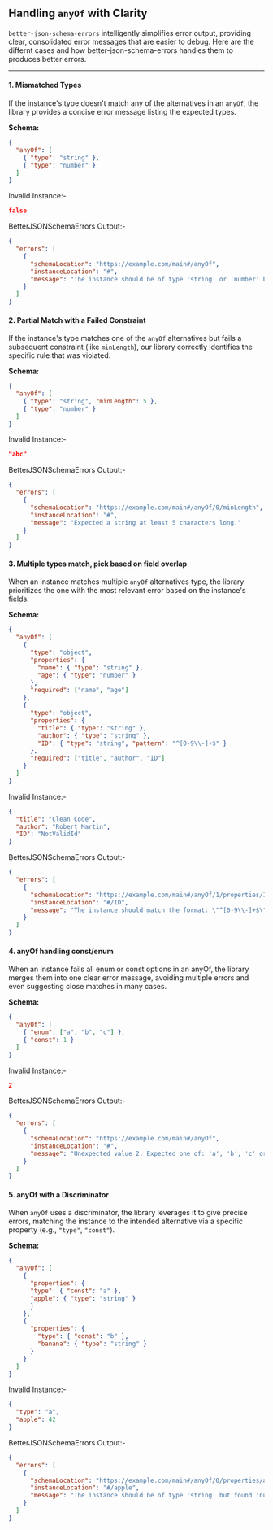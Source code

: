 ##  Handling `anyOf` with Clarity

`better-json-schema-errors` intelligently simplifies error output, providing clear, consolidated error messages that are easier to debug.
Here are the differnt cases and how better-json-schema-errors handles them to produces better errors.

---

#### 1. Mismatched Types

If the instance's type doesn't match any of the alternatives in an `anyOf`, the library provides a concise error message listing the expected types.

**Schema:**
```json
{
  "anyOf": [
    { "type": "string" },
    { "type": "number" }
  ]
}
```

Invalid Instance:-
```json
false
```
BetterJSONSchemaErrors Output:-
```json
{
  "errors": [
    {
      "schemaLocation": "https://example.com/main#/anyOf",
      "instanceLocation": "#",
      "message": "The instance should be of type 'string' or 'number' but found 'boolean'."
    }
  ]
}

```
#### 2. Partial Match with a Failed Constraint

If the instance's type matches one of the `anyOf` alternatives but fails a subsequent constraint (like `minLength`), our library correctly identifies the specific rule that was violated.

**Schema:**
```json
{
  "anyOf": [
    { "type": "string", "minLength": 5 },
    { "type": "number" }
  ]
}
```

Invalid Instance:-
```json
"abc"
```
BetterJSONSchemaErrors Output:-
```json
{
  "errors": [
    {
      "schemaLocation": "https://example.com/main#/anyOf/0/minLength",
      "instanceLocation": "#",
      "message": "Expected a string at least 5 characters long."
    }
  ]
}

```

#### 3. Multiple types match, pick based on field overlap

When an instance matches multiple `anyOf` alternatives type, the library prioritizes the one with the most relevant error based on the instance's fields.

**Schema:**
```json
{
  "anyOf": [
    {
      "type": "object",
      "properties": {
        "name": { "type": "string" },
        "age": { "type": "number" }
      },
      "required": ["name", "age"]
    },
    {
      "type": "object",
      "properties": {
        "title": { "type": "string" },
        "author": { "type": "string" },
        "ID": { "type": "string", "pattern": "^[0-9\\-]+$" }
      },
      "required": ["title", "author", "ID"]
    }
  ]
}
```

Invalid Instance:-
```json
{
  "title": "Clean Code",
  "author": "Robert Martin",
  "ID": "NotValidId"
}
```
BetterJSONSchemaErrors Output:-
```json
{
  "errors": [
    {
      "schemaLocation": "https://example.com/main#/anyOf/1/properties/ID/pattern",
      "instanceLocation": "#/ID",
      "message": "The instance should match the format: \"^[0-9\\-]+$\". "
    }
  ]
}
```

#### 4. anyOf handling const/enum

When an instance fails all enum or const options in an anyOf, the library merges them into one clear error message, avoiding multiple errors and even suggesting close matches in many cases.

**Schema:**
```json
{
  "anyOf": [
    { "enum": ["a", "b", "c"] },
    { "const": 1 }
  ]
}
```

Invalid Instance:-
```json
2
```
BetterJSONSchemaErrors Output:-
```json
{
  "errors": [
    {
      "schemaLocation": "https://example.com/main#/anyOf",
      "instanceLocation": "#",
      "message": "Unexpected value 2. Expected one of: 'a', 'b', 'c' or 1 ."
    }
  ]
}

```

#### 5. anyOf with a Discriminator

When `anyOf` uses a discriminator, the library leverages it to give precise errors, matching the instance to the intended alternative via a specific property (e.g., `"type"`, `"const"`).


**Schema:**
```json
{
  "anyOf": [
    { 
      "properties": { 
      "type": { "const": "a" }, 
      "apple": { "type": "string" } 
      } 
    },
    {
      "properties": {
        "type": { "const": "b" },
        "banana": { "type": "string" }
      }
    }
  ]
}
```

Invalid Instance:-
```json
{
  "type": "a",
  "apple": 42
}
```
BetterJSONSchemaErrors Output:-
```json
{
  "errors": [
    {
      "schemaLocation": "https://example.com/main#/anyOf/0/properties/apple/type",
      "instanceLocation": "#/apple",
      "message": "The instance should be of type 'string' but found 'number'."
    }
  ]
}
```